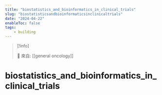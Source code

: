 ```yaml
---
title: "biostatistics_and_bioinformatics_in_clinical_trials"
slug: "biostatisticsandbioinformaticsinclinicaltrials"
date: "2024-04-22"
enableToc: false
tags:
    - building
---
```


> [!info]
>
> 🌱 來自: [[general oncology]]

# biostatistics_and_bioinformatics_in_clinical_trials


